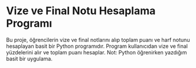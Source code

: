 # Vize ve Final Notu Hesaplama Programı

Bu proje, öğrencilerin vize ve final notlarını alıp toplam puanı ve harf notunu hesaplayan basit bir Python programıdır. Program kullanıcıdan vize ve final yüzdelerini alır ve toplam puanı hesaplar.
Not: Python öğrenirken yazdığım basit bir uygulama.

